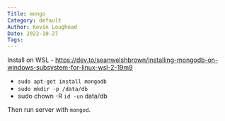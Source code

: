 ```yaml
---
Title: mongo
Category: default
Author: Kevin Loughead
Date: 2022-10-27
Tags:
---
```


Install on WSL - https://dev.to/seanwelshbrown/installing-mongodb-on-windows-subsystem-for-linux-wsl-2-19m9

- `sudo apt-get install mongodb`
- `sudo mkdir -p /data/db`
- sudo chown -R `id -un` data/db

Then run server with `mongod`.
